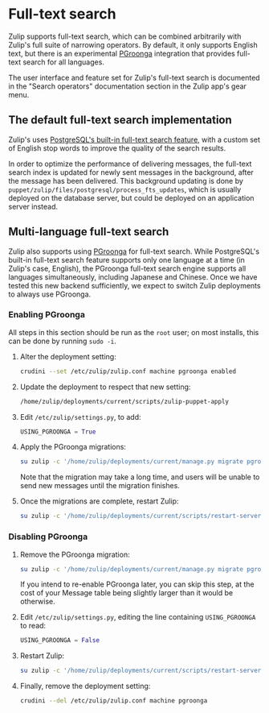 # Full-text search

Zulip supports full-text search, which can be combined arbitrarily
with Zulip's full suite of narrowing operators.  By default, it only
supports English text, but there is an experimental
[PGroonga](https://pgroonga.github.io/) integration that provides
full-text search for all languages.

The user interface and feature set for Zulip's full-text search is
documented in the "Search operators" documentation section in the Zulip
app's gear menu.

## The default full-text search implementation

Zulip's uses [PostgreSQL's built-in full-text search
feature](https://www.postgresql.org/docs/current/textsearch.html),
with a custom set of English stop words to improve the quality of the
search results.

In order to optimize the performance of delivering messages, the
full-text search index is updated for newly sent messages in the
background, after the message has been delivered.  This background
updating is done by
`puppet/zulip/files/postgresql/process_fts_updates`, which is usually
deployed on the database server, but could be deployed on an
application server instead.

## Multi-language full-text search

Zulip also supports using [PGroonga](https://pgroonga.github.io/) for
full-text search. While PostgreSQL's built-in full-text search feature
supports only one language at a time (in Zulip's case, English), the
PGroonga full-text search engine supports all languages
simultaneously, including Japanese and Chinese.  Once we have tested
this new backend sufficiently, we expect to switch Zulip deployments
to always use PGroonga.

### Enabling PGroonga

All steps in this section should be run as the `root` user; on most installs, this can be done by running `sudo -i`.

1. Alter the deployment setting:

   ```bash
   crudini --set /etc/zulip/zulip.conf machine pgroonga enabled
   ```

1. Update the deployment to respect that new setting:

   ```bash
   /home/zulip/deployments/current/scripts/zulip-puppet-apply
   ```

1. Edit `/etc/zulip/settings.py`, to add:

   ```python
   USING_PGROONGA = True
   ```

1. Apply the PGroonga migrations:

   ```bash
   su zulip -c '/home/zulip/deployments/current/manage.py migrate pgroonga'
   ```

    Note that the migration may take a long time, and users will be
    unable to send new messages until the migration finishes.

1. Once the migrations are complete, restart Zulip:

   ```bash
   su zulip -c '/home/zulip/deployments/current/scripts/restart-server'
   ```

### Disabling PGroonga

1. Remove the PGroonga migration:

   ```bash
   su zulip -c '/home/zulip/deployments/current/manage.py migrate pgroonga zero'
   ```

    If you intend to re-enable PGroonga later, you can skip this step,
    at the cost of your Message table being slightly larger than it would
    be otherwise.

1. Edit `/etc/zulip/settings.py`, editing the line containing `USING_PGROONGA` to read:

   ```python
   USING_PGROONGA = False
   ```

1. Restart Zulip:

   ```bash
   su zulip -c '/home/zulip/deployments/current/scripts/restart-server'
   ```

1. Finally, remove the deployment setting:

   ```bash
   crudini --del /etc/zulip/zulip.conf machine pgroonga
   ```
